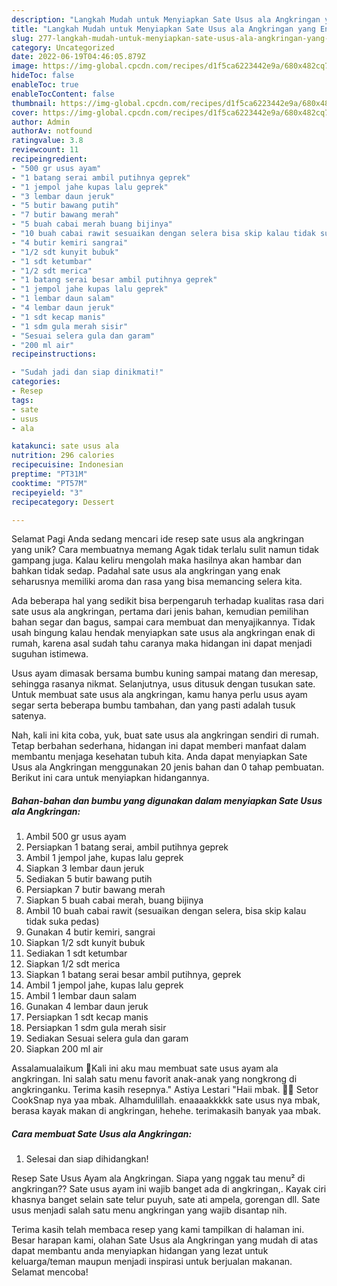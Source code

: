 ```yaml
---
description: "Langkah Mudah untuk Menyiapkan Sate Usus ala Angkringan yang Enak, Mengugah Selera"
title: "Langkah Mudah untuk Menyiapkan Sate Usus ala Angkringan yang Enak, Mengugah Selera"
slug: 277-langkah-mudah-untuk-menyiapkan-sate-usus-ala-angkringan-yang-enak-mengugah-selera
category: Uncategorized
date: 2022-06-19T04:46:05.879Z
image: https://img-global.cpcdn.com/recipes/d1f5ca6223442e9a/680x482cq70/sate-usus-ala-angkringan-foto-resep-utama.jpg
hideToc: false
enableToc: true
enableTocContent: false
thumbnail: https://img-global.cpcdn.com/recipes/d1f5ca6223442e9a/680x482cq70/sate-usus-ala-angkringan-foto-resep-utama.jpg
cover: https://img-global.cpcdn.com/recipes/d1f5ca6223442e9a/680x482cq70/sate-usus-ala-angkringan-foto-resep-utama.jpg
author: Admin
authorAv: notfound
ratingvalue: 3.8
reviewcount: 11
recipeingredient:
- "500 gr usus ayam"
- "1 batang serai ambil putihnya geprek"
- "1 jempol jahe kupas lalu geprek"
- "3 lembar daun jeruk"
- "5 butir bawang putih"
- "7 butir bawang merah"
- "5 buah cabai merah buang bijinya"
- "10 buah cabai rawit sesuaikan dengan selera bisa skip kalau tidak suka pedas"
- "4 butir kemiri sangrai"
- "1/2 sdt kunyit bubuk"
- "1 sdt ketumbar"
- "1/2 sdt merica"
- "1 batang serai besar ambil putihnya geprek"
- "1 jempol jahe kupas lalu geprek"
- "1 lembar daun salam"
- "4 lembar daun jeruk"
- "1 sdt kecap manis"
- "1 sdm gula merah sisir"
- "Sesuai selera gula dan garam"
- "200 ml air"
recipeinstructions:

- "Sudah jadi dan siap dinikmati!"
categories:
- Resep
tags:
- sate
- usus
- ala

katakunci: sate usus ala 
nutrition: 296 calories
recipecuisine: Indonesian
preptime: "PT31M"
cooktime: "PT57M"
recipeyield: "3"
recipecategory: Dessert

---
```



Selamat Pagi Anda sedang mencari ide resep sate usus ala angkringan yang unik? Cara membuatnya memang Agak tidak terlalu sulit namun tidak gampang juga. Kalau keliru mengolah maka hasilnya akan hambar dan bahkan tidak sedap. Padahal sate usus ala angkringan yang enak seharusnya memiliki aroma dan rasa yang bisa memancing selera kita.


Ada beberapa hal yang sedikit bisa berpengaruh terhadap kualitas rasa dari sate usus ala angkringan, pertama dari jenis bahan, kemudian pemilihan bahan segar dan bagus, sampai cara membuat dan menyajikannya. Tidak usah bingung kalau hendak menyiapkan sate usus ala angkringan enak di rumah, karena asal sudah tahu caranya maka hidangan ini dapat menjadi suguhan istimewa.

Usus ayam dimasak bersama bumbu kuning sampai matang dan meresap, sehingga rasanya nikmat. Selanjutnya, usus ditusuk dengan tusukan sate. Untuk membuat sate usus ala angkringan, kamu hanya perlu usus ayam segar serta beberapa bumbu tambahan, dan yang pasti adalah tusuk satenya.


Nah, kali ini kita coba, yuk, buat sate usus ala angkringan sendiri di rumah. Tetap berbahan sederhana, hidangan ini dapat memberi manfaat dalam membantu menjaga kesehatan tubuh kita. Anda dapat menyiapkan Sate Usus ala Angkringan menggunakan 20 jenis bahan dan 0 tahap pembuatan. Berikut ini cara untuk menyiapkan hidangannya.

<!--inarticleads1-->

##### Bahan-bahan dan bumbu yang digunakan dalam menyiapkan Sate Usus ala Angkringan:

1. Ambil 500 gr usus ayam
1. Persiapkan 1 batang serai, ambil putihnya geprek
1. Ambil 1 jempol jahe, kupas lalu geprek
1. Siapkan 3 lembar daun jeruk
1. Sediakan 5 butir bawang putih
1. Persiapkan 7 butir bawang merah
1. Siapkan 5 buah cabai merah, buang bijinya
1. Ambil 10 buah cabai rawit (sesuaikan dengan selera, bisa skip kalau tidak suka pedas)
1. Gunakan 4 butir kemiri, sangrai
1. Siapkan 1/2 sdt kunyit bubuk
1. Sediakan 1 sdt ketumbar
1. Siapkan 1/2 sdt merica
1. Siapkan 1 batang serai besar ambil putihnya, geprek
1. Ambil 1 jempol jahe, kupas lalu geprek
1. Ambil 1 lembar daun salam
1. Gunakan 4 lembar daun jeruk
1. Persiapkan 1 sdt kecap manis
1. Persiapkan 1 sdm gula merah sisir
1. Sediakan Sesuai selera gula dan garam
1. Siapkan 200 ml air


Assalamualaikum 🙏Kali ini aku mau membuat sate usus ayam ala angkringan. Ini salah satu menu favorit anak-anak yang nongkrong di angkringanku. Terima kasih resepnya.&#34; Astiya Lestari &#34;Haii mbak. 👋🏻 Setor CookSnap nya yaa mbak. Alhamdulillah. enaaaakkkkk sate usus nya mbak, berasa kayak makan di angkringan, hehehe. terimakasih banyak yaa mbak. 

<!--inarticleads2-->

##### Cara membuat Sate Usus ala Angkringan:


1. Selesai dan siap dihidangkan!

Resep Sate Usus Ayam ala Angkringan. Siapa yang nggak tau menu² di angkringan?? Sate usus ayam ini wajib banget ada di angkringan,. Kayak ciri khasnya banget selain sate telur puyuh, sate ati ampela, gorengan dll. Sate usus menjadi salah satu menu angkringan yang wajib disantap nih. 

Terima kasih telah membaca resep yang kami tampilkan di halaman ini. Besar harapan kami, olahan Sate Usus ala Angkringan yang mudah di atas dapat membantu anda menyiapkan hidangan yang lezat untuk keluarga/teman maupun menjadi inspirasi untuk berjualan makanan. Selamat mencoba!

